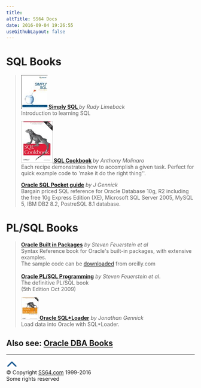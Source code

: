 ```yaml
---
title:
altTitle: SS64 Docs
date: 2016-09-04 19:26:55
useGithubLayout: false
---
```

<!-- #BeginLibraryItem "/Library/head_links.lbi" --><!-- #EndLibraryItem --><h1>SQL Books</h1> 
<blockquote>
<p><b><a href="http://www.amazon.com/dp/0980455251?tag=ss64"><img src="ora-simply.jpg" width="70" height="90" alt="Simply SQL"> Simply SQL </a> </b> <i> by Rudy Limeback</i><br>
Introduction to learning SQL</p>
<p><b><a href="http://www.amazon.com/dp/0596009763?tag=ss64"><img src="ora_sqlcook.jpg" width="84" height="110" alt="SQL Cookbook"> SQL Cookbook</a> </b> <i> by Anthony Molinaro</i><br>
Each recipe demonstrates  how to  accomplish a given task. Perfect for quick example  code to 'make it do the right thing''.</p>
<p><b><a href="http://www.amazon.com/dp/1449394094?tag=ss64">Oracle SQL  Pocket guide</a></b> <i>by J Gennick</i> <br> 
Bargain priced SQL reference for  Oracle Database 10g, R2 including the free 10g Express Edition (XE), Microsoft SQL Server 2005, MySQL 5, IBM DB2 8.2, PostreSQL 8.1 database.</p>
</blockquote>
<h1>PL/SQL Books</h1>
<blockquote>
  <p> <a href="http://www.amazon.com/dp/1565923758?tag=ss64"><b>Oracle 
    Built in Packages</b></a> <i>by Steven Feuerstein et al</i><br>
    Syntax Reference book for Oracle's built-in packages, with extensive examples.<br>
    The sample code can be <a href="http://examples.oreilly.com/oraclep3/">downloaded</a> 
    from oreilly.com<br>
    <br>
    <b><a href="http://www.amazon.com/dp/0596003811?tag=ss64">Oracle 
    PL/SQL Programming</a></b> <i>by Steven Feuerstein et al</i>.<br>
    The definitive PL/SQL book<br>
    (5th Edition Oct 2009)</p>
<p><a href="http://www.amazon.com/dp/0596514468?tag=ss64"><b><img src="gennick_loader.jpg" alt="SQL Loader" width="46" height="60"> Oracle SQL*Loader</b></a> <i>by Jonathan Gennick </i><br>
Load data into Oracle with SQL*Loader.<br>
</p>
</blockquote>
<h2> Also see: <a href="oralinks.html">Oracle DBA Books</a><br>
</h2><!-- #BeginLibraryItem "/Library/foot_menu.lbi" --><hr>
<div id="bl" class="footer"><a href="#"><img src="../images/top.png" width="30" height="22" alt="Back to the Top"></a></div>
<div id="br" class="footer, tagline">© Copyright <a href="http://ss64.com/">SS64.com</a> 1999-2016<br>
Some rights reserved</div><!-- #EndLibraryItem -->


